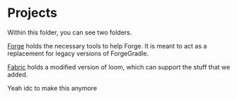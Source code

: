 # Projects
Within this folder, you can see two folders. 

[Forge](https://github.com/isolysm/Remap-Loom/tree/main/project/forge) holds the necessary tools to help Forge. It is meant to act as a replacement for legacy versions of ForgeGradle.

[Fabric](https://github.com/isolysm/Remap-Loom/tree/main/project/fabric) holds a modified version of loom, which can support the stuff that we added.

Yeah idc to make this anymore
